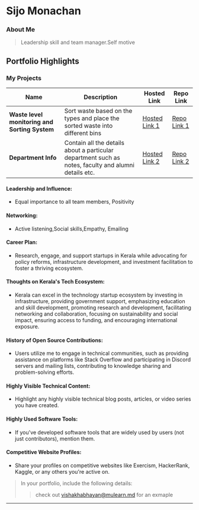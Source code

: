 # Sijo Monachan 

### About Me

> Leadership skill and team manager.Self motive 


## Portfolio Highlights

### My Projects

| Name                | Description                                                               | Hosted Link                              | Repo Link                                                      |
|---------------------|---------------------------------------------------------------------------|------------------------------------------|----------------------------------------------------------------|
| **Waste level monitoring and Sorting System**| Sort waste based on the types and place the sorted waste into different bins                                         | [Hosted Link 1](https://example.com)    | [Repo Link 1](https://github.com/username/project1)             |
| **Department Info**  | Contain all the details about a particular department such as notes, faculty and alumni details etc.                                          | [Hosted Link 2](https://example.com)    | [Repo Link 2](https://github.com/username/project2)             |

#### Leadership and Influence:

- Equal importance to all team members, Positivity 

#### Networking:

- Active listening,Social skills,Empathy, Emailing 

#### Career Plan:

- Research, engage, and support startups in Kerala while advocating for policy reforms, infrastructure development, and investment facilitation to foster a thriving ecosystem.

#### Thoughts on Kerala's Tech Ecosystem:

- Kerala can excel in the technology startup ecosystem by investing in infrastructure, providing government support, emphasizing education and skill development, promoting research and development, facilitating networking and collaboration, focusing on sustainability and social impact, ensuring access to funding, and encouraging international exposure.

#### History of Open Source Contributions:

-  Users utilize me to engage in technical communities, such as providing assistance on platforms like Stack Overflow and participating in Discord servers and mailing lists, contributing to knowledge sharing and problem-solving efforts.

#### Highly Visible Technical Content:

- Highlight any highly visible technical blog posts, articles, or video series you have created.

#### Highly Used Software Tools:

- If you've developed software tools that are widely used by users (not just contributors), mention them.

#### Competitive Website Profiles:

- Share your profiles on competitive websites like Exercism, HackerRank, Kaggle, or any others you're active on.



> In your portfolio, include the following details:
>> check out [vishakhabhayan@mulearn.md](./profiles/vishakhabhayan@mulearn.md) for an exmaple

---
